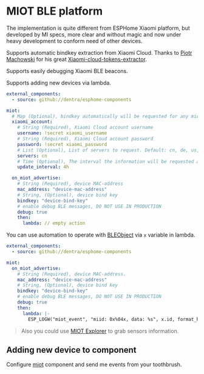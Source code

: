 # MIOT BLE platform

The implementation is quite different from ESPHome Xiaomi platform, but developed by MI specs, more clear and without magic and now under heavy development to conform need of other devices.

Supports automatic bindkey extraction from Xiaomi Cloud. Thanks to [Piotr Machowski](https://github.com/PiotrMachowski) for his great [Xiaomi-cloud-tokens-extractor](https://github.com/PiotrMachowski/Xiaomi-cloud-tokens-extractor).

Supports easily debugging Xiaomi BLE beacons.

Supports adding new devices via lambda.

```yaml
external_components:
  - source: github://dentra/esphome-components

miot:
  # Map (Optional), bindkey automatically will be requested for any miot component. Requires internet connection when compiling.
  xiaomi_account:
    # String (Required), Xiaomi Cloud account username
    username: !secret xiaomi_username
    # String (Required), Xiaomi Cloud account password
    password: !secret xiaomi_password
    # List (Optional), List of servers to request. Default: cn, de, us, ru, tw, sg, in, i2
    servers: cn
    # Time (Optional), The interval the information will be requested again from Xiaomi servers. Default: 1d
    update_interval: 4h

  on_miot_advertise:
    # String (Required), device MAC-address
    mac_address: "device-mac-address"
    # String, (Optional), device bind key
    bindkey: "device-bind-key"
    # enable debug BLE messages, DO NOT USE IN PRODUCTION
    debug: true
    then:
      lambda: // empty action
```

You can use automation to operate with [BLEObject](miot_object.h#L86) via `x` variable in lambda.

```yaml
external_components:
  - source: github://dentra/esphome-components

miot:
  on_miot_advertise:
    # String (Required), device MAC-address.
    mac_address: "device-mac-address"
    # String, (Optional), device bind key
    bindkey: "device-bind-key"
    # enable debug BLE messages, DO NOT USE IN PRODUCTION
    debug: true
    then:
      lambda: |-
        ESP_LOGW("miot_event", "miid: 0x%04x, data: %s", x.id, format_hex_pretty(x.data.data(), x.data.size()).c_str());
```

> Also you could use [MIOT Explorer](../miot_explorer/) to grab sensors information.

## Adding new device to component

Configure [miot](../miot/) component and send me events from your toothbrush.
